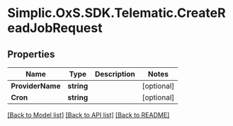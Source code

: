 # Simplic.OxS.SDK.Telematic.CreateReadJobRequest

## Properties

Name | Type | Description | Notes
------------ | ------------- | ------------- | -------------
**ProviderName** | **string** |  | [optional] 
**Cron** | **string** |  | [optional] 

[[Back to Model list]](../README.md#documentation-for-models) [[Back to API list]](../README.md#documentation-for-api-endpoints) [[Back to README]](../README.md)

